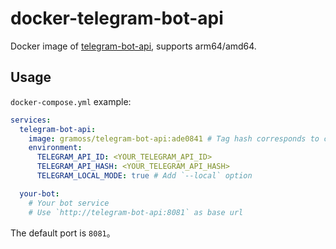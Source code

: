 # docker-telegram-bot-api

Docker image of [telegram-bot-api](https://github.com/tdlib/telegram-bot-api), supports arm64/amd64.

## Usage

`docker-compose.yml` example:

```yaml
services:
  telegram-bot-api:
    image: gramoss/telegram-bot-api:ade0841 # Tag hash corresponds to commit
    environment:
      TELEGRAM_API_ID: <YOUR_TELEGRAM_API_ID>
      TELEGRAM_API_HASH: <YOUR_TELEGRAM_API_HASH>
      TELEGRAM_LOCAL_MODE: true # Add `--local` option

  your-bot:
    # Your bot service
    # Use `http://telegram-bot-api:8081` as base url
```

The default port is `8081`。
